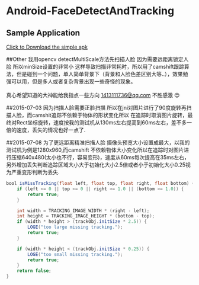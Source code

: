# Android-FaceDetectAndTracking

## Sample Application
<a href="https://raw.githubusercontent.com/guojunyi/Android-FaceDetectAndTracking
/master/apk/FaceDetectAndTracking.apk" target="_blank" title="Download From Google Play">Click to Download the simple apk</a>

##Other
我用opencv detectMultiScale方法先扫描人脸 因为需要远距离锁定人脸 所以minSize设置的非常小 这样导致扫描非常耗时，所以用了camshift跟踪算法，但是碰到一个问题，单人简单背景下（背景和人脸色差区别大等..），效果勉强可以用，但是多人或者复杂背景出现一些奇怪的现象。</br></br>
真心希望知道的大神能给我指点一些方向 1413111736@qq.com 不胜感激 :blush:

##2015-07-03
因为扫描人脸需要正脸扫描 所以在jni对图片进行了90度旋转再扫描人脸，而camshit追踪不依赖于物体的形状变化所以
在追踪时取消图片旋转，最终对Rect坐标旋转，速度按我的测试机从130ms左右提高到60ms左右，差不多一倍的速度，丢失的情况也好一点了.


##2015-07-08
为了更远距离精准扫描人脸 摄像头预览大小设置成最大，以我的测试机为例是1280x960,而camshift 不依赖物体大小变化所以在追踪时对图片进行压缩640x480(太小也不行，容易变形)，速度从60ms每次提高在35ms左右，
另外增加丢失判断追踪区域大小大于初始化大小2.5倍或者小于初始化大小0.25视为严重变形判断为丢失.
``` java
bool isMissTracking(float left, float top, float right, float bottom) {
	if (left <= 0 || top <= 0 || right >= 1.0 || (bottom >= 1.0)) {
		return true;
	}

	int width = TRACKING_IMAGE_WIDTH * (right - left);
	int height = TRACKING_IMAGE_HEIGHT * (bottom - top);
	if (width * height > (trackObj.initSize * 2.5)) {
		LOGE("too large missing tracking.");
		return true;
	}

	if (width * height < (trackObj.initSize * 0.25)) {
		LOGE("too small missing tracking.");
		return true;
	}
	return false;
}
``` 

